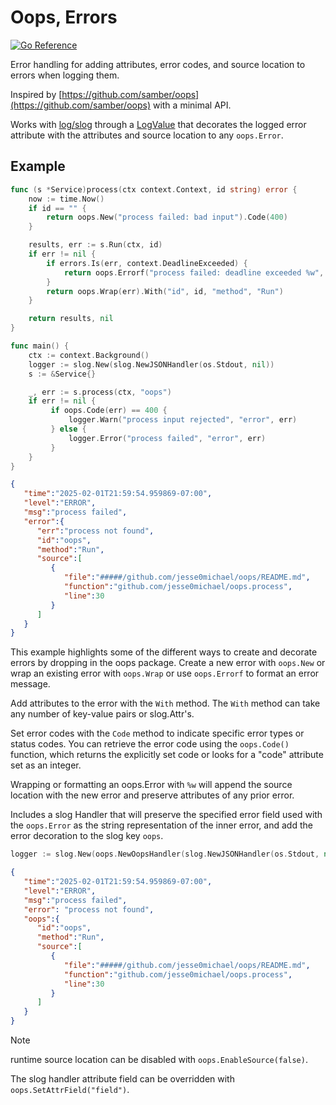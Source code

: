 # Oops, Errors

[![Go Reference](https://pkg.go.dev/badge/github.com/jesse0michael/oops.svg)](https://pkg.go.dev/github.com/jesse0michael/oops)

Error handling for adding attributes, error codes, and source location to errors when logging them. 

Inspired by [https://github.com/samber/oops](https://github.com/samber/oops) with a minimal API.

Works with [log/slog](https://pkg.go.dev/log/slog) through a [LogValue](https://pkg.go.dev/log/slog#LogValuer) that decorates the logged error attribute with the attributes and source location to any `oops.Error`.

## Example

```go
func (s *Service)process(ctx context.Context, id string) error {
    now := time.Now()
    if id == "" {
        return oops.New("process failed: bad input").Code(400)
    }

    results, err := s.Run(ctx, id)
    if err != nil {
        if errors.Is(err, context.DeadlineExceeded) {
            return oops.Errorf("process failed: deadline exceeded %w", err).With("duration", time.Since(now))
        }
        return oops.Wrap(err).With("id", id, "method", "Run")
    }

    return results, nil
}

func main() {
    ctx := context.Background()
    logger := slog.New(slog.NewJSONHandler(os.Stdout, nil))
    s := &Service{}

    _, err := s.process(ctx, "oops")
    if err != nil {
         if oops.Code(err) == 400 {
             logger.Warn("process input rejected", "error", err)
         } else {
             logger.Error("process failed", "error", err)
         }
    }
}
```

```json
{
   "time":"2025-02-01T21:59:54.959869-07:00",
   "level":"ERROR",
   "msg":"process failed",
   "error":{
      "err":"process not found",
      "id":"oops",
      "method":"Run",
      "source":[
         {
            "file":"#####/github.com/jesse0michael/oops/README.md",
            "function":"github.com/jesse0michael/oops.process",
            "line":30
         }
      ]
   }
}
```

This example highlights some of the different ways to create and decorate errors by dropping in the oops package. Create a new error with `oops.New` or wrap an existing error with `oops.Wrap` or use `oops.Errorf` to format an error message.

Add attributes to the error with the `With` method. The `With` method can take any number of key-value pairs or slog.Attr's.

Set error codes with the `Code` method to indicate specific error types or status codes. You can retrieve the error code using the `oops.Code()` function, which returns the explicitly set code or looks for a "code" attribute set as an integer.

Wrapping or formatting an oops.Error with `%w` will append the source location with the new error and preserve attributes of any prior error.

Includes a slog Handler that will preserve the specified error field used with the `oops.Error` as the string representation of the inner error, and add the error decoration to the slog key `oops`.

```go
logger := slog.New(oops.NewOopsHandler(slog.NewJSONHandler(os.Stdout, nil)))
```

```json
{
   "time":"2025-02-01T21:59:54.959869-07:00",
   "level":"ERROR",
   "msg":"process failed",
   "error": "process not found",
   "oops":{
      "id":"oops",
      "method":"Run",
      "source":[
         {
            "file":"#####/github.com/jesse0michael/oops/README.md",
            "function":"github.com/jesse0michael/oops.process",
            "line":30
         }
      ]
   }
}
```

> [!NOTE]  
> runtime source location can be disabled with `oops.EnableSource(false)`.
>
> The slog handler attribute field can be overridden with `oops.SetAttrField("field")`.
>
